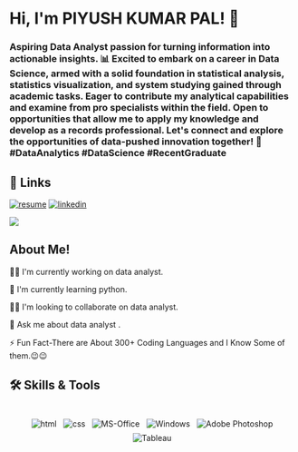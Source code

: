 # Hi, I'm PIYUSH KUMAR PAL! 👋

### Aspiring Data Analyst passion for turning information into actionable insights. 📊 Excited to embark on a career in Data Science, armed with a solid foundation in statistical analysis, statistics visualization, and system studying gained through academic tasks. Eager to contribute my analytical capabilities and examine from pro specialists within the field. Open to opportunities that allow me to apply my knowledge and develop as a records professional. Let's connect and explore the opportunities of data-pushed innovation together! 🚀 #DataAnalytics #DataScience #RecentGraduate

## 🔗 Links
[![resume](https://img.shields.io/badge/Resume-000?style=for-the-badge&logo=medium&logoColor=white)](link)
[![linkedin](https://img.shields.io/badge/linkedin-0A66C2?style=for-the-badge&logo=linkedin&logoColor=white)](https://www.linkedin.com/in/piyush-pal-392a72263/)

<!--   ![Visitor Count](https://profile-counter.glitch.me/crishpy-coffe/count.svg) -->
  ![](https://komarev.com/ghpvc/?username=crishpy-coffe&label=PROFILE+VIEWS&color=red)
 </div>

## About Me!

👩‍💻 I'm currently working on data analyst.

🧠 I'm currently learning python.

👯‍♀️ I'm looking to collaborate on data analyst.

💬 Ask me about data analyst .

⚡️ Fun Fact-There are About 300+ Coding Languages and I Know Some of them.😉😉

## 🛠 Skills & Tools

<p align="center">
      <br />
<img src="https://user-images.githubusercontent.com/85267939/147403206-81d6abb0-b499-47e7-b1db-575fac65a5f9.png" alt="html" style="vertical-align:top; margin:4px">    
<img src="https://user-images.githubusercontent.com/85267939/147403234-801afc0b-79a9-4b0a-ac80-0caf1986373c.png" alt="css" style="vertical-align:top; margin:4px">
<img src="https://github.com/MikeCodesDotNET/ColoredBadges/blob/4a38660afb7be89a6032218589b4454a1285c7f8/png/dev/services/office_365.png" alt="MS-Office" style="vertical-align:top; margin:4px">
<img src="https://img.shields.io/badge/Windows-0078D6?style=for-the-badge&logo=windows&logoColor=white" alt="Windows" style="vertical-align:top; margin:4px">     
<img src="https://img.shields.io/badge/Adobe%20Ai-330F63?style=for-the-badge&logo=Adobe&logoColor=white" alt="Adobe Photoshop" style="vertical-align:top; margin:4px">
<img src="https://images.app.goo.gl/yVJgJXAbmGKr7FiY6" alt="Tableau" style="vertical-align:top; margin:4px"> 
</p>
<br />


